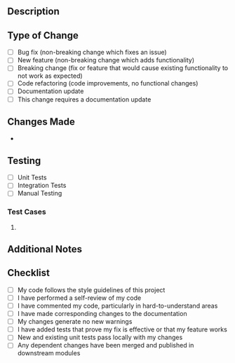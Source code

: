 ## Description

<!-- Please include a summary of the changes and the related issue. -->

## Type of Change

<!-- Please delete options that are not relevant. -->

- [ ] Bug fix (non-breaking change which fixes an issue)
- [ ] New feature (non-breaking change which adds functionality)
- [ ] Breaking change (fix or feature that would cause existing functionality to not work as expected)
- [ ] Code refactoring (code improvements, no functional changes)
- [ ] Documentation update
- [ ] This change requires a documentation update

## Changes Made

<!-- Please list the main changes made in this PR -->

-

## Testing

<!-- Please describe the tests that you ran to verify your changes -->

- [ ] Unit Tests
- [ ] Integration Tests
- [ ] Manual Testing

### Test Cases

<!-- List the test cases you've covered -->

1.

## Additional Notes

<!-- Add any additional information that would be helpful for reviewers -->

## Checklist

- [ ] My code follows the style guidelines of this project
- [ ] I have performed a self-review of my code
- [ ] I have commented my code, particularly in hard-to-understand areas
- [ ] I have made corresponding changes to the documentation
- [ ] My changes generate no new warnings
- [ ] I have added tests that prove my fix is effective or that my feature works
- [ ] New and existing unit tests pass locally with my changes
- [ ] Any dependent changes have been merged and published in downstream modules

